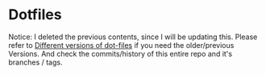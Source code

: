 # Dotfiles

Notice: I deleted the previous contents, since I will be updating this. Please refer to [Different versions of dot-files](https://github.com/loneicewolf/DotFiles/tree/main/Dot/diff_versions) if you need the older/previous Versions. And check the commits/history of this entire repo and it's branches / tags.



